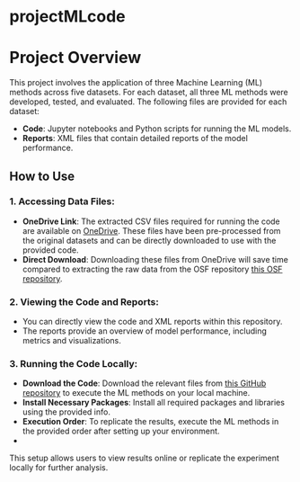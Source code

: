 # projectMLcode
# Project Overview

This project involves the application of three Machine Learning (ML) methods across five datasets. For each dataset, all three ML methods were developed, tested, and evaluated. The following files are provided for each dataset:

- **Code**: Jupyter notebooks and Python scripts for running the ML models.
- **Reports**: XML files that contain detailed reports of the model performance.

## How to Use

### 1. Accessing Data Files:
   - **OneDrive Link**: The extracted CSV files required for running the code are available on [OneDrive](https://atlantictu-my.sharepoint.com/:f:/g/personal/l00179090_atu_ie/Ev35_2otjnJJtZCBh5JK47wBr6hZILMrKArTp5xqqX2uqA?e=t072Yz). These files have been pre-processed from the original datasets and can be directly downloaded to use with the provided code.
   - **Direct Download**: Downloading these files from OneDrive will save time compared to extracting the raw data from the OSF repository [this OSF repository](https://osf.io/d45bw/).

### 2. Viewing the Code and Reports:
   - You can directly view the code and XML reports within this repository.
   - The reports provide an overview of model performance, including metrics and visualizations.

### 3. Running the Code Locally:
   - **Download the Code**: Download the relevant files from [this GitHub repository](https://github.com/HonneshMuppala/projectMLcode) to execute the ML methods on your local machine.
   - **Install Necessary Packages**: Install all required packages and libraries using the provided info.
   - **Execution Order**: To replicate the results, execute the ML methods in the provided order after setting up your environment.
   - 
This setup allows users to view results online or replicate the experiment locally for further analysis.
